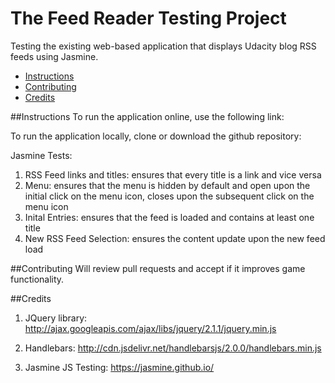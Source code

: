 # The Feed Reader Testing Project

Testing the existing web-based application that displays Udacity blog RSS feeds using Jasmine.

* [Instructions](#instructions)
* [Contributing](#contributing)
* [Credits](#credits)

##Instructions
To run the application online, use the following link:

To run the application locally, clone or download the github repository:

Jasmine Tests:

1. RSS Feed links and titles: ensures that every title is a link and vice versa
2. Menu: ensures that the menu is hidden by default and open upon the initial click on the menu icon, closes upon the subsequent click on the menu icon
3. Inital Entries: ensures that the feed is loaded and contains at least one title
4. New RSS Feed Selection: ensures the content update upon the new feed load

##Contributing
Will review pull requests and accept if it improves game functionality.

##Credits

1. JQuery library: http://ajax.googleapis.com/ajax/libs/jquery/2.1.1/jquery.min.js

2. Handlebars: http://cdn.jsdelivr.net/handlebarsjs/2.0.0/handlebars.min.js

3. Jasmine JS Testing: https://jasmine.github.io/
